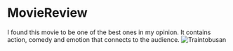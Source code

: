 # MovieReview
I found this movie to be one of the best ones in my opinion. It contains action, comedy and emotion that connects to the audience.
![Traintobusan](https://user-images.githubusercontent.com/104529776/165624255-9203f077-952b-452d-8862-e790b6f7c534.jpg)
